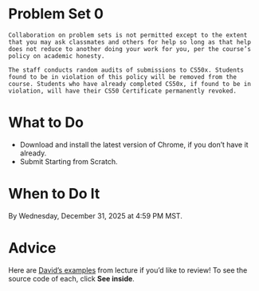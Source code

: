 # Problem Set 0

    Collaboration on problem sets is not permitted except to the extent that you may ask classmates and others for help so long as that help does not reduce to another doing your work for you, per the course’s policy on academic honesty.

    The staff conducts random audits of submissions to CS50x. Students found to be in violation of this policy will be removed from the course. Students who have already completed CS50x, if found to be in violation, will have their CS50 Certificate permanently revoked.

# What to Do

- Download and install the latest version of Chrome, if you don’t have it already.
- Submit Starting from Scratch.

# When to Do It

By Wednesday, December 31, 2025 at 4:59 PM MST.

# Advice

Here are [David’s examples](https://scratch.mit.edu/studios/30233348/) from lecture if you’d like to review! To see the source code of each, click **See inside**.